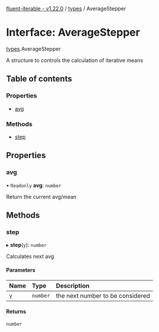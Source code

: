 [fluent-iterable - v1.22.0](../README.md) / [types](../modules/types.md) / AverageStepper

# Interface: AverageStepper

[types](../modules/types.md).AverageStepper

A structure to controls the calculation of iterative means

## Table of contents

### Properties

- [avg](types.AverageStepper.md#avg)

### Methods

- [step](types.AverageStepper.md#step)

## Properties

### avg

• `Readonly` **avg**: `number`

Return the current avg/mean

## Methods

### step

▸ **step**(`y`): `number`

Calculates next avg

#### Parameters

| Name | Type | Description |
| :------ | :------ | :------ |
| `y` | `number` | the next number to be considered |

#### Returns

`number`
